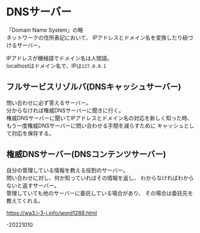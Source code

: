 # DNSサーバー  
「Domain Name System」の略  
ネットワークの住所表記において、
IPアドレスとドメイン名を変換したり紐づけるサーバー。  

IPアドレスが機械語でドメイン名は人間語。  
localhostはドメイン名で、IPは`127.0.0.1`  

## フルサービスリゾルバ(DNSキャッシュサーバー)
問い合わせに必ず答えるサーバー。  
分からなければ権威DNSサーバーに聞きに行く。  
権威DNSサーバーに聞いてIPアドレスとドメイン名の対応を新しく知った時、
もう一度権威DNSサーバーに問い合わせる手間を減らすために
キャッシュとして対応を保存する。  


## 権威DNSサーバー(DNSコンテンツサーバー)
自分の管理している情報を教える役割のサーバー。  
問い合わせに対し、何か知っていればその情報を返し、
わからなければわからないと返すサーバー。  
管理していても他のサーバーに委託している場合があり、
その場合は委託先を教えてくれる。  

https://wa3.i-3-i.info/word1288.html  

-20221010